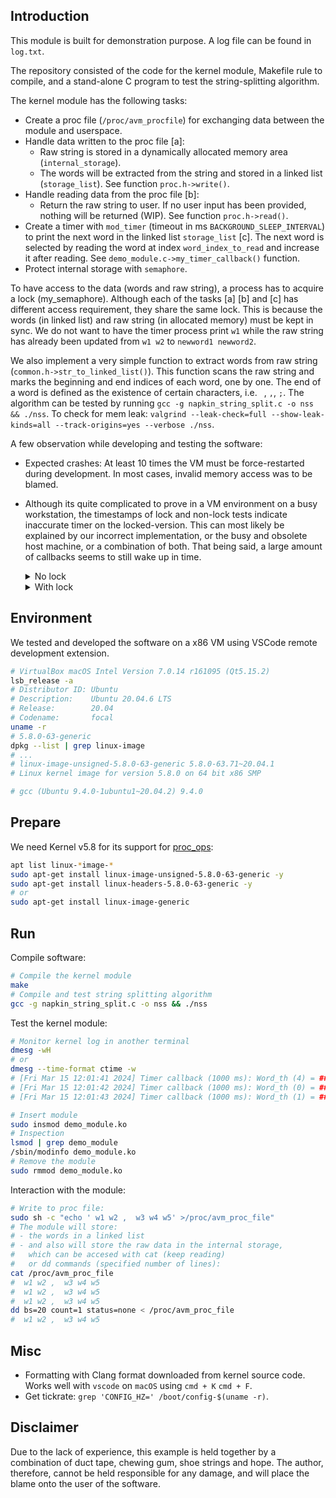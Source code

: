 
## Introduction
This module is built for demonstration purpose. A log file can be found in `log.txt`.

The repository consisted of the code for the kernel module, Makefile rule to compile, and a stand-alone C program to test the string-splitting algorithm.

The kernel module has the following tasks:

- Create a proc file (`/proc/avm_procfile`) for exchanging data between the module and userspace.
- Handle data written to the proc file [a]: 
    - Raw string is stored in a dynamically allocated memory area (`internal_storage`).
    - The words will be extracted from the string and stored in a linked list (`storage_list`). See function `proc.h->write()`.
- Handle reading data from the proc file [b]: 
    - Return the raw string to user. If no user input has been provided, nothing will be returned (WIP). See function `proc.h->read()`.
- Create a timer with `mod_timer` (timeout in ms `BACKGROUND_SLEEP_INTERVAL`) to print the next word in the linked list `storage_list` [c]. The next word is selected by reading the word at index `word_index_to_read` and increase it after reading. See `demo_module.c->my_timer_callback()` function.
- Protect internal storage with `semaphore`.

To have access to the data (words and raw string), a process has to acquire a lock (my_semaphore). Although each of the tasks [a] [b] and [c] has different access requirement, they share the same lock. This is because the words (in linked list) and raw string (in allocated memory) must be kept in sync. We do not want to have the timer process print `w1` while the raw string has already been updated from `w1 w2` to `newword1 newword2`.

We also implement a very simple function to extract words from raw string (`common.h->str_to_linked_list()`). This function scans the raw string and marks the beginning and end indices of each word, one by one. The end of a word is defined as the existence of certain characters, i.e. ` `, `,`, `;`. The  algorithm can be tested by running `gcc -g napkin_string_split.c -o nss && ./nss`. To check for mem leak: `valgrind --leak-check=full --show-leak-kinds=all --track-origins=yes --verbose ./nss`.


A few observation while developing and testing the software:
- Expected crashes: At least 10 times the VM must be force-restarted during development. In most cases, invalid memory access was to be blamed.
- Although its quite complicated to prove in a VM environment on a busy workstation, the timestamps of lock and non-lock tests indicate inaccurate timer on the locked-version. This can most likely be explained by our incorrect implementation, or the busy and obsolete host machine, or a combination of both. That being said, a large amount of callbacks seems to still wake up in time.

    <details>
    <summary>No lock</summary>

    ```properties
    [  +1.124701] Timer callback (1000 ms): Word_th (1) = ### w2 ###
    [  +1.043971] Timer callback (1000 ms): Word_th (2) = ### w3 ###
    [  +1.005721] Timer callback (1000 ms): Word_th (3) = ### w4 ###
    [  +1.654087] Timer callback (1000 ms): Word_th (0) = ### w1 ###
    [  +0.743878] Timer callback (1000 ms): Word_th (1) = ### w2 ###
    [  +0.998623] Timer callback (1000 ms): Word_th (2) = ### w3 ###
    [  +1.019127] Timer callback (1000 ms): Word_th (3) = ### w4 ###
    [  +1.040121] Timer callback (1000 ms): Word_th (0) = ### w1 ###
    [  +1.018234] Timer callback (1000 ms): Word_th (1) = ### w2 ###
    [  +1.002604] Timer callback (1000 ms): Word_th (2) = ### w3 ###
    [  +1.549045] Timer callback (1000 ms): Word_th (3) = ### w4 ###
    [  +0.819934] Timer callback (1000 ms): Word_th (0) = ### w1 ###
    [  +1.153823] Timer callback (1000 ms): Word_th (1) = ### w2 ###
    [  +1.137783] Timer callback (1000 ms): Word_th (2) = ### w3 ###
    [  +1.195407] Timer callback (1000 ms): Word_th (3) = ### w4 ###
    [  +1.017555] Timer callback (1000 ms): Word_th (0) = ### w1 ###
    [  +1.185454] Timer callback (1000 ms): Word_th (1) = ### w2 ###
    [  +1.010378] Timer callback (1000 ms): Word_th (2) = ### w3 ###
    [  +1.034324] Timer callback (1000 ms): Word_th (3) = ### w4 ###
    [  +1.059736] Timer callback (1000 ms): Word_th (0) = ### w1 ###
    [  +1.009410] Timer callback (1000 ms): Word_th (1) = ### w2 ###
    [  +1.149600] Timer callback (1000 ms): Word_th (2) = ### w3 ###
    [  +3.508520] Timer callback (1000 ms): Word_th (3) = ### w4 ###
    [  +1.219596] Timer callback (1000 ms): Word_th (0) = ### w1 ###
    [  +1.089996] Timer callback (1000 ms): Word_th (1) = ### w2 ###
    [  +1.389988] Timer callback (1000 ms): Word_th (2) = ### w3 ###
    [  +1.047358] Timer callback (1000 ms): Word_th (3) = ### w4 ###
    [  +1.037662] Timer callback (1000 ms): Word_th (0) = ### w1 ###
    [  +1.058331] Timer callback (1000 ms): Word_th (1) = ### w2 ###
    [  +1.012996] Timer callback (1000 ms): Word_th (2) = ### w3 ###
    [  +1.089922] Timer callback (1000 ms): Word_th (3) = ### w4 ###
    [  +1.001338] Timer callback (1000 ms): Word_th (0) = ### w1 ###
    [  +1.122789] Timer callback (1000 ms): Word_th (1) = ### w2 ###
    [  +1.052789] Timer callback (1000 ms): Word_th (2) = ### w3 ###
    [  +1.533810] Timer callback (1000 ms): Word_th (3) = ### w4 ###
    [  +1.040383] Timer callback (1000 ms): Word_th (0) = ### w1 ###
    [  +1.229761] Timer callback (1000 ms): Word_th (1) = ### w2 ###
    [  +1.021698] Timer callback (1000 ms): Word_th (2) = ### w3 ###
    ```
    </details>

    <details>
    <summary>With lock</summary>

    ```properties
    [  +1.023174] Timer callback (1000 ms): Word_th (2) = ### w3 ###
    [  +1.023206] Timer callback (1000 ms): Word_th (3) = ### w4 ###
    [  +1.590024] Timer callback (1000 ms): Word_th (4) = ### w5 ###
    [  +2.033190] Timer callback (1000 ms): Word_th (0) = ### w1 ###
    [  +2.021964] Timer callback (1000 ms): Word_th (1) = ### w2 ###
    [  +4.735019] Timer callback (1000 ms): Word_th (2) = ### w3 ###
    [  +1.262133] Timer callback (1000 ms): Word_th (3) = ### w4 ###
    [  +4.898465] Timer callback (1000 ms): Word_th (4) = ### w5 ###
    [  +5.829424] Timer callback (1000 ms): Word_th (0) = ### w1 ###
    [  +2.046367] Timer callback (1000 ms): Word_th (1) = ### w2 ###
    [  +8.914703] Timer callback (1000 ms): Word_th (2) = ### w3 ###
    [ +10.054122] Timer callback (1000 ms): Word_th (3) = ### w4 ###
    [  +3.025667] Timer callback (1000 ms): Word_th (4) = ### w5 ###
    [Mar15 10:18] Timer callback (1000 ms): Word_th (0) = ### w1 ###
    [  +3.844662] Timer callback (1000 ms): Word_th (1) = ### w2 ###
    [ +10.086410] Timer callback (1000 ms): Word_th (2) = ### w3 ###
    [ +10.831835] Timer callback (1000 ms): Word_th (3) = ### w4 ###
    [ +10.956735] Timer callback (1000 ms): Word_th (4) = ### w5 ###
    [ +10.960509] Timer callback (1000 ms): Word_th (0) = ### w1 ###
    [Mar15 10:19] Timer callback (1000 ms): Word_th (1) = ### w2 ###
    [  +1.145155] Timer callback (1000 ms): Word_th (2) = ### w3 ###
    [  +1.082311] Timer callback (1000 ms): Word_th (3) = ### w4 ###
    [  +1.810456] Timer callback (1000 ms): Word_th (4) = ### w5 ###
    [  +1.932116] Timer callback (1000 ms): Word_th (0) = ### w1 ###
    [  +1.032857] Timer callback (1000 ms): Word_th (1) = ### w2 ###
    [ +10.933888] Timer callback (1000 ms): Word_th (2) = ### w3 ###
    [  +8.102293] Timer callback (1000 ms): Word_th (3) = ### w4 ###
    [  +3.057148] Timer callback (1000 ms): Word_th (4) = ### w5 ###
    [  +1.229301] Timer callback (1000 ms): Word_th (0) = ### w1 ###
    [  +1.018627] Timer callback (1000 ms): Word_th (1) = ### w2 ###
    [  +1.508165] Timer callback (1000 ms): Word_th (2) = ### w3 ###
    [  +1.195471] Timer callback (1000 ms): Word_th (3) = ### w4 ###
    [  +1.791043] Timer callback (1000 ms): Word_th (4) = ### w5 ###
    [  +8.987796] Timer callback (1000 ms): Word_th (0) = ### w1 ###
    [  +1.682387] Timer callback (1000 ms): Word_th (1) = ### w2 ###
    [  +5.434465] Timer callback (1000 ms): Word_th (2) = ### w3 ###
    [  +3.844820] Timer callback (1000 ms): Word_th (3) = ### w4 ###
    [Mar15 10:20] Timer callback (1000 ms): Word_th (4) = ### w5 ###
    [ +10.833134] Timer callback (1000 ms): Word_th (0) = ### w1 ###
    [ +10.709669] Timer callback (1000 ms): Word_th (1) = ### w2 ###
    [  +1.234556] Timer callback (1000 ms): Word_th (2) = ### w3 ###
    ```
    </details>


## Environment
We tested and developed the software on a x86 VM using VSCode remote development extension. 

```bash
# VirtualBox macOS Intel Version 7.0.14 r161095 (Qt5.15.2)
lsb_release -a
# Distributor ID: Ubuntu
# Description:    Ubuntu 20.04.6 LTS
# Release:        20.04
# Codename:       focal
uname -r
# 5.8.0-63-generic
dpkg --list | grep linux-image
# ...
# linux-image-unsigned-5.8.0-63-generic 5.8.0-63.71~20.04.1
# Linux kernel image for version 5.8.0 on 64 bit x86 SMP

# gcc (Ubuntu 9.4.0-1ubuntu1~20.04.2) 9.4.0
```

## Prepare

We need Kernel v5.8 for its support for [proc_ops](https://elixir.bootlin.com/linux/v5.8/source/include/linux/proc_fs.h#L29):
```bash
apt list linux-*image-*
sudo apt-get install linux-image-unsigned-5.8.0-63-generic -y
sudo apt-get install linux-headers-5.8.0-63-generic -y
# or
sudo apt-get install linux-image-generic
```

## Run
Compile software:
```bash
# Compile the kernel module
make
# Compile and test string splitting algorithm
gcc -g napkin_string_split.c -o nss && ./nss
```

Test the kernel module:
```bash
# Monitor kernel log in another terminal
dmesg -wH
# or
dmesg --time-format ctime -w
# [Fri Mar 15 12:01:41 2024] Timer callback (1000 ms): Word_th (4) = ### w5 ###
# [Fri Mar 15 12:01:42 2024] Timer callback (1000 ms): Word_th (0) = ### w1 ###
# [Fri Mar 15 12:01:43 2024] Timer callback (1000 ms): Word_th (1) = ### w2 ###

# Insert module
sudo insmod demo_module.ko
# Inspection
lsmod | grep demo_module 
/sbin/modinfo demo_module.ko
# Remove the module
sudo rmmod demo_module.ko
```

Interaction with the module:
```bash
# Write to proc file:
sudo sh -c "echo ' w1 w2 ,  w3 w4 w5' >/proc/avm_proc_file"
# The module will store:
# - the words in a linked list
# - and also will store the raw data in the internal storage,
#   which can be accesed with cat (keep reading) 
#   or dd commands (specified number of lines):
cat /proc/avm_proc_file
#  w1 w2 ,  w3 w4 w5
#  w1 w2 ,  w3 w4 w5
#  w1 w2 ,  w3 w4 w5
dd bs=20 count=1 status=none < /proc/avm_proc_file
#  w1 w2 ,  w3 w4 w5
```
## Misc
- Formatting with Clang format downloaded from kernel source code. Works well with `vscode` on `macOS` using `cmd + K` `cmd + F`.
- Get tickrate: `grep 'CONFIG_HZ=' /boot/config-$(uname -r)`.


## Disclaimer
Due to the lack of experience, this example is held together by a combination of duct tape, chewing gum, shoe strings and hope. 
The author, therefore, cannot be held responsible for any damage, and will place the blame onto the user of the software.